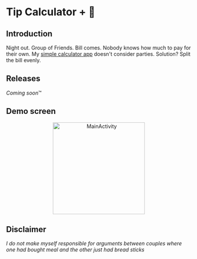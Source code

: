 # Tip Calculator + 🍔

## Introduction

Night out. Group of Friends. Bill comes. Nobody knows how much to pay for their own. My [simple calculator app](https://github.com/HaroldDLeon/Android-Projects/tree/master/tip_calculator) doesn't consider parties. 
Solution? Split the bill evenly. 


## Releases
  *Coming soon*™️

## Demo screen
<p align="center">
  <img src="../Demo Screens/Tip-Calculator+1.jpg.jpg" width="250" title="MainActivity">
</p>


## Disclaimer
 
*I do not make myself responsible for arguments between couples where one had bought meal and the other just had bread sticks*
 
